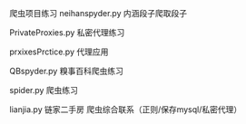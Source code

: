 爬虫项目练习
neihanspyder.py
内涵段子爬取段子

PrivateProxies.py
私密代理练习

prxixesPrctice.py
代理应用

QBspyder.py
糗事百科爬虫练习

spider.py
爬虫练习

lianjia.py
链家二手房
爬虫综合联系（正则/保存mysql/私密代理）